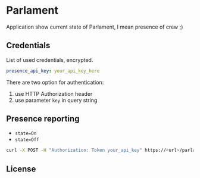 # Parlament
Application show current state of Parlament, I mean presence of crew ;)

## Credentials
List of used credentials, encrypted.
```yaml
presence_api_key: your_api_key_here
```

There are two option for authentication:
1. use HTTP Authorization header
2. use parameter `key` in query string

## Presence reporting
* `state=On`
* `state=Off`
```bash
curl -X POST -H "Authorization: Token your_api_key" https://<url>/parlament/presence?state=On
```

## License
